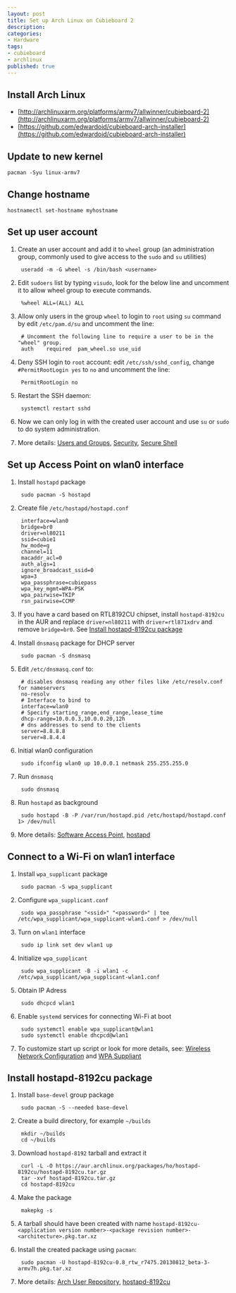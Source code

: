 ```yaml
---
layout: post
title: Set up Arch Linux on Cubieboard 2
description:
categories:
- Hardware
tags:
- cubieboard
- archlinux
published: true
---
```


## Install Arch Linux

- [http://archlinuxarm.org/platforms/armv7/allwinner/cubieboard-2](http://archlinuxarm.org/platforms/armv7/allwinner/cubieboard-2)
- [https://github.com/edwardoid/cubieboard-arch-installer](https://github.com/edwardoid/cubieboard-arch-installer)

## Update to new kernel

    pacman -Syu linux-armv7

## Change hostname

    hostnamectl set-hostname myhostname

## Set up user account

1. Create an user account and add it to `wheel` group (an administration group, commonly used to give access to the `sudo` and `su` utilities)
    
        useradd -m -G wheel -s /bin/bash <username>

1. Edit `sudoers` list by typing `visudo`, look for the below line and uncomment it to allow wheel group to execute commands. 

        %wheel ALL=(ALL) ALL

1. Allow only users in the group `wheel` to login to `root` using `su` command by edit `/etc/pam.d/su` and uncomment the line:

        # Uncomment the following line to require a user to be in the "wheel" group.
        auth    required  pam_wheel.so use_uid

1. Deny SSH login to `root` account: edit `/etc/ssh/sshd_config`, change `#PermitRootLogin yes` to `no` and uncomment the line:

        PermitRootLogin no

1. Restart the SSH daemon:

        systemctl restart sshd

1. Now we can only log in with the created user account and use `su` or `sudo` to do system administration.

1. More details: [Users and Groups](https://wiki.archlinux.org/index.php/Users_and_groups), [Security](https://wiki.archlinux.org/index.php/Security), [Secure Shell](https://wiki.archlinux.org/index.php/Secure_Shell)

## Set up Access Point on wlan0 interface

1. Install `hostapd` package

        sudo pacman -S hostapd

1. Create file `/etc/hostapd/hostapd.conf`

        interface=wlan0
        bridge=br0
        driver=nl80211
        ssid=cubie1
        hw_mode=g
        channel=11
        macaddr_acl=0
        auth_algs=1
        ignore_broadcast_ssid=0
        wpa=3
        wpa_passphrase=cubiepass
        wpa_key_mgmt=WPA-PSK
        wpa_pairwise=TKIP
        rsn_pairwise=CCMP

1. If you have a card based on RTL8192CU chipset, install `hostapd-8192cu` in the AUR and replace `driver=nl80211` with `driver=rtl871xdrv` and remove `bridge=br0`. See [Install hostapd-8192cu package](#hostapd-8192cu)

1. Install `dnsmasq` package for DHCP server
  
        sudo pacman -S dnsmasq

1. Edit `/etc/dnsmasq.conf` to:

        # disables dnsmasq reading any other files like /etc/resolv.conf for nameservers
        no-resolv
        # Interface to bind to
        interface=wlan0
        # Specify starting_range,end_range,lease_time
        dhcp-range=10.0.0.3,10.0.0.20,12h
        # dns addresses to send to the clients
        server=8.8.8.8
        server=8.8.4.4

1. Initial wlan0 configuration

        sudo ifconfig wlan0 up 10.0.0.1 netmask 255.255.255.0

1. Run `dnsmasq`

        sudo dnsmasq

1. Run `hostapd` as background

        sudo hostapd -B -P /var/run/hostapd.pid /etc/hostapd/hostapd.conf 1> /dev/null

1. More details: [Software Access Point](https://wiki.archlinux.org/index.php/Software_access_point), [hostapd](https://wireless.wiki.kernel.org/en/users/Documentation/hostapd)

## Connect to a Wi-Fi on wlan1 interface

1. Install `wpa_supplicant` package
    
        sudo pacman -S wpa_supplicant
    
1. Configure `wpa_supplicant.conf`

        sudo wpa_passphrase "<ssid>" "<password>" | tee /etc/wpa_supplicant/wpa_supplicant-wlan1.conf > /dev/null

1. Turn on `wlan1` interface
    
        sudo ip link set dev wlan1 up

1. Initialize `wpa_supplicant`

        sudo wpa_supplicant -B -i wlan1 -c /etc/wpa_supplicant/wpa_supplicant-wlan1.conf

1. Obtain IP Adress

        sudo dhcpcd wlan1

1. Enable `systemd` services for connecting Wi-Fi at boot
  
        sudo systemctl enable wpa_supplicant@wlan1
        sudo systemctl enable dhcpcd@wlan1

1. To customize start up script or look for more details, see: [Wireless Network Configuration](https://wiki.archlinux.org/index.php/Wireless_network_configuration#Custom_startup_scripts.2Fservices) and [WPA Suppliant](https://wiki.archlinux.org/index.php/WPA_supplicant)

## <a name="hostapd-8192cu"></a>Install hostapd-8192cu package

1. Install `base-devel` group package

        sudo pacman -S --needed base-devel

1. Create a build directory, for example `~/builds`

        mkdir ~/builds
        cd ~/builds

1. Download `hostapd-8192` tarball and extract it

        curl -L -O https://aur.archlinux.org/packages/ho/hostapd-8192cu/hostapd-8192cu.tar.gz
        tar -xvf hostapd-8192cu.tar.gz
        cd hostapd-8192cu

1. Make the package

        makepkg -s

1. A tarball should have been created with name `hostapd-8192cu-<application version number>-<package revision number>-<architecture>.pkg.tar.xz`

1. Install the created package using `pacman`:

        sudo pacman -U hostapd-8192cu-0.8_rtw_r7475.20130812_beta-3-armv7h.pkg.tar.xz

1. More details: [Arch User Repository](https://wiki.archlinux.org/index.php/Arch_User_Repository), [hostapd-8192cu](https://aur.archlinux.org/packages/hostapd-8192cu/)

